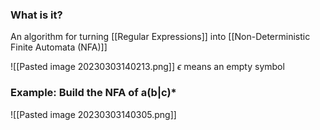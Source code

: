 ### What is it?
An algorithm for turning [[Regular Expressions]] into [[Non-Deterministic Finite Automata (NFA)]]

![[Pasted image 20230303140213.png]]
$\epsilon$ means an empty symbol

### Example: Build the NFA of   a(b|c)*
![[Pasted image 20230303140305.png]]
